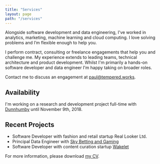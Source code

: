 ```yaml
---
title: "Services"
layout: page
path: "/services"
---
```


Alongside software development and data engineering,
I've worked in analytics, marketing, machine learning and cloud computing.
I love solving problems and I’m flexible enough to help you.

I perform contract, consulting or freelance engagements that help you and challenge me.
My experience extends to leading teams, technical architecture and product development.
Whilst I'm primarily a hands-on software developer and data engineer I'm happy taking on broader roles.

Contact me to discuss an engagement at [paul@tempered.works](mailto:paul@tempered.works).

## Availability

I'm working on a research and development project full-time with [Dunnhumby](https://www.dunnhumby.com/) until November 9th, 2018.

## Recent Projects

- Software Developer with fashion and retail startup Real Looker Ltd.
- Principal Data Engineer with [Sky Betting and Gaming](https://skybetcareers.com/about-us)
- Software Developer with content curation startup [Wakelet](https://wakelet.com)

For more information, please download [my CV](PaulBrabbanCV.pdf).
